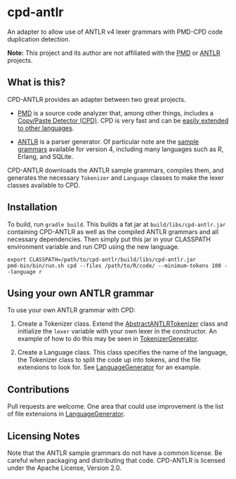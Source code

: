# cpd-antlr

An adapter to allow use of ANTLR v4 lexer grammars with PMD-CPD code duplication detection.

**Note:** This project and its author are not affiliated with the [PMD](https://pmd.github.io/) or [ANTLR](http://www.antlr.org/) projects.

## What is this?

CPD-ANTLR provides an adapter between two great projects.

* [PMD](https://pmd.github.io/) is a source code analyzer that, among other things, includes a [Copy/Paste Detector (CPD)](https://pmd.github.io/pmd-5.4.0/usage/cpd-usage.html). CPD is very fast and can be [easily extended to other languages](https://pmd.github.io/pmd-5.4.0/customizing/cpd-parser-howto.html).

* [ANTLR](http://www.antlr.org/) is a parser generator. Of particular note are the [sample grammars](https://github.com/antlr/grammars-v4) available for version 4, including many languages such as R, Erlang, and SQLite.

CPD-ANTLR downloads the ANTLR sample grammars, compiles them, and generates the necessary `Tokenizer` and `Language` classes to make the lexer classes available to CPD.

## Installation

To build, run `gradle build`. This builds a fat jar at `build/libs/cpd-antlr.jar` containing CPD-ANTLR as well as the compiled ANTLR grammars and all necessary dependencies. Then simply put this jar in your CLASSPATH environment variable and run CPD using the new language.

    export CLASSPATH=/path/to/cpd-antlr/build/libs/cpd-antlr.jar
    pmd-bin/bin/run.sh cpd --files /path/to/R/code/ --minimum-tokens 100 --language r

## Using your own ANTLR grammar

To use your own ANTLR grammar with CPD:

1. Create a Tokenizer class. Extend the [AbstractANTLRTokenizer](https://github.com/skonzem/cpd-antlr/blob/master/src/main/java/net/quidquam/cpdantlr/AbstractANTLRTokenizer.java) class and initialize the `lexer` variable with your own lexer in the constructor. An example of how to do this may be seen in [TokenizerGenerator](https://github.com/skonzem/cpd-antlr/blob/master/buildSrc/src/main/groovy/net/quidquam/cpdantlr/TokenizerGenerator.groovy).

2. Create a Language class. This class specifies the name of the language, the Tokenizer class to split the code up into tokens, and the file extensions to look for. See [LanguageGenerator](https://github.com/skonzem/cpd-antlr/blob/master/buildSrc/src/main/groovy/net/quidquam/cpdantlr/LanguageGenerator.groovy) for an example.

## Contributions

Pull requests are welcome. One area that could use improvement is the list of file extensions in [LanguageGenerator](https://github.com/skonzem/cpd-antlr/blob/master/buildSrc/src/main/groovy/net/quidquam/cpdantlr/LanguageGenerator.groovy).

## Licensing Notes

Note that the ANTLR sample grammars do not have a common license. Be careful when packaging and distributing that code. CPD-ANTLR is licensed under the Apache License, Version 2.0.
